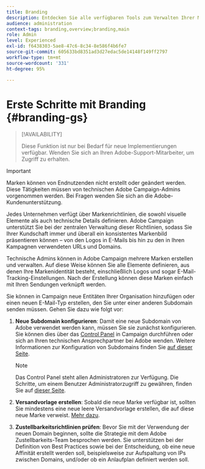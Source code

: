 ```yaml
---
title: Branding
description: Entdecken Sie alle verfügbaren Tools zum Verwalten Ihrer Markenidentitäten
audience: administration
context-tags: branding,overview;branding,main
role: Admin
level: Experienced
exl-id: f6438303-5ae8-47c6-8c34-8e586f4b6fe7
source-git-commit: 605633bd8351ad3d27edac5de14148f149ff2797
workflow-type: tm+mt
source-wordcount: '331'
ht-degree: 95%

---
```


# Erste Schritte mit Branding {#branding-gs}

>[!AVAILABILITY]
>
>Diese Funktion ist nur bei Bedarf für neue Implementierungen verfügbar. Wenden Sie sich an Ihren Adobe-Support-Mitarbeiter, um Zugriff zu erhalten.


>[!IMPORTANT]
>
>Marken können von Endnutzenden nicht erstellt oder geändert werden. Diese Tätigkeiten müssen von technischen Adobe Campaign-Admins vorgenommen werden. Bei Fragen wenden Sie sich an die Adobe-Kundenunterstützung.

Jedes Unternehmen verfügt über Markenrichtlinien, die sowohl visuelle Elemente als auch technische Details definieren. Adobe Campaign unterstützt Sie bei der zentralen Verwaltung dieser Richtlinien, sodass Sie Ihrer Kundschaft immer und überall ein konsistentes Markenbild präsentieren können – von den Logos in E-Mails bis hin zu den in Ihren Kampagnen verwendeten URLs und Domains. 

Technische Admins können in Adobe Campaign mehrere Marken erstellen und verwalten. Auf diese Weise können Sie alle Elemente definieren, aus denen Ihre Markenidentität besteht, einschließlich Logos und sogar E-Mail-Tracking-Einstellungen. Nach der Erstellung können diese Marken einfach mit Ihren Sendungen verknüpft werden.

Sie können in Campaign neue Entitäten Ihrer Organisation hinzufügen oder einen neuen E-Mail-Typ erstellen, den Sie unter einer anderen Subdomain senden müssen. Gehen Sie dazu wie folgt vor:

1. **Neue Subdomain konfigurieren**: Damit eine neue Subdomain von Adobe verwendet werden kann, müssen Sie sie zunächst konfigurieren. Sie können dies über das [Control Panel](https://experienceleague.adobe.com/docs/control-panel/using/subdomains-and-certificates/subdomains-branding.html?lang=de) in Campaign durchführen oder sich an Ihren technischen Ansprechpartner bei Adobe wenden. Weitere Informationen zur Konfiguration von Subdomains finden Sie [auf dieser Seite](https://experienceleague.adobe.com/de/docs/deliverability-learn/deliverability-best-practice-guide/additional-resources/campaign/ac-domain-name-setup).

   >[!NOTE]
   >
   >Das Control Panel steht allen Administratoren zur Verfügung. Die Schritte, um einem Benutzer Administratorzugriff zu gewähren, finden Sie auf [dieser Seite](https://experienceleague.adobe.com/docs/control-panel/using/discover-control-panel/managing-permissions.html?lang=de#discover-control-panel).

1. **Versandvorlage erstellen**: Sobald die neue Marke verfügbar ist, sollten Sie mindestens eine neue leere Versandvorlage erstellen, die auf diese neue Marke verweist. [Mehr dazu](branding-assign.md).

1. **Zustellbarkeitsrichtlinien prüfen**: Bevor Sie mit der Verwendung der neuen Domain beginnen, sollte die Strategie mit dem Adobe Zustellbarkeits-Team besprochen werden. Sie unterstützen bei der Definition von Best Practices sowie bei der Entscheidung, ob eine neue Affinität erstellt werden soll, beispielsweise zur Aufspaltung von IPs zwischen Domains, und/oder ob ein Anlaufplan definiert werden soll. 
